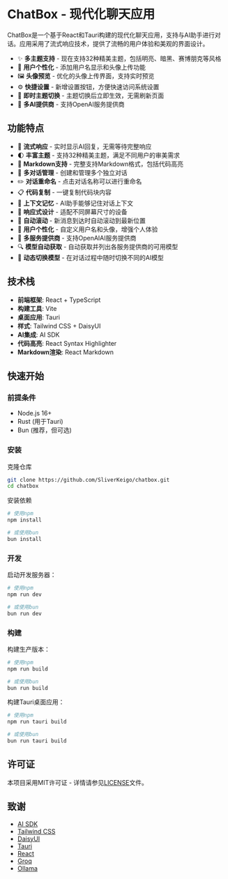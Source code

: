 # ChatBox - 现代化聊天应用

ChatBox是一个基于React和Tauri构建的现代化聊天应用，支持与AI助手进行对话。应用采用了流式响应技术，提供了流畅的用户体验和美观的界面设计。

- ✨ **多主题支持** - 现在支持32种精美主题，包括明亮、暗黑、赛博朋克等风格
- 👤 **用户个性化** - 添加用户名显示和头像上传功能
- 🖼️ **头像预览** - 优化的头像上传界面，支持实时预览
- ⚙️ **快捷设置** - 新增设置按钮，方便快速访问系统设置
- 🔄 **即时主题切换** - 主题切换后立即生效，无需刷新页面
- 🤖 **多AI提供商** - 支持OpenAI服务提供商

## 功能特点

- 🚀 **流式响应** - 实时显示AI回复，无需等待完整响应
- 🌓 **丰富主题** - 支持32种精美主题，满足不同用户的审美需求
- 📝 **Markdown支持** - 完整支持Markdown格式，包括代码高亮
- 💬 **多对话管理** - 创建和管理多个独立对话
- ✏️ **对话重命名** - 点击对话名称可以进行重命名
- 📋 **代码复制** - 一键复制代码块内容
- 🔄 **上下文记忆** - AI助手能够记住对话上下文
- 📱 **响应式设计** - 适配不同屏幕尺寸的设备
- 📜 **自动滚动** - 新消息到达时自动滚动到最新位置
- 👤 **用户个性化** - 自定义用户名和头像，增强个人体验
- 🔌 **多服务提供商** - 支持OpenAIAI服务提供商
- 🔍 **模型自动获取** - 自动获取并列出各服务提供商的可用模型
- 🔄 **动态切换模型** - 在对话过程中随时切换不同的AI模型

## 技术栈

- **前端框架**: React + TypeScript
- **构建工具**: Vite
- **桌面应用**: Tauri
- **样式**: Tailwind CSS + DaisyUI
- **AI集成**: AI SDK
- **代码高亮**: React Syntax Highlighter
- **Markdown渲染**: React Markdown

## 快速开始

### 前提条件

- Node.js 16+
- Rust (用于Tauri)
- Bun (推荐，但可选)

### 安装

克隆仓库

```bash
git clone https://github.com/SliverKeigo/chatbox.git
cd chatbox
```

安装依赖

```bash
# 使用npm
npm install

# 或使用bun
bun install
```

### 开发

启动开发服务器：

```bash
# 使用npm
npm run dev

# 或使用bun
bun run dev
```

### 构建

构建生产版本：

```bash
# 使用npm
npm run build

# 或使用bun
bun run build
```

构建Tauri桌面应用：

```bash
# 使用npm
npm run tauri build

# 或使用bun
bun run tauri build
```

## 许可证

本项目采用MIT许可证 - 详情请参见[LICENSE](LICENSE)文件。

## 致谢

- [AI SDK](https://sdk.vercel.ai/)
- [Tailwind CSS](https://tailwindcss.com/)
- [DaisyUI](https://daisyui.com/)
- [Tauri](https://tauri.app/)
- [React](https://reactjs.org/)
- [Groq](https://groq.com/)
- [Ollama](https://ollama.ai/)
